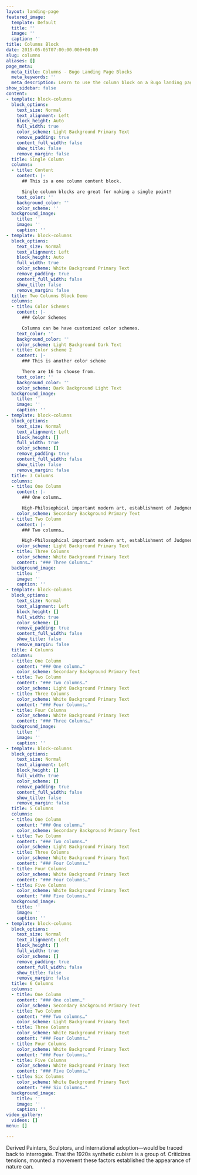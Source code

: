 ```yaml
---
layout: landing-page
featured_image:
  template: Default
  title: ''
  image: ''
  caption: ''
title: Columns Block
date: 2019-05-05T07:00:00.000+00:00
slug: columns
aliases: []
page_meta:
  meta_title: Columns - Bugo Landing Page Blocks
  meta_keywords: ''
  meta_description: Learn to use the column block on a Bugo landing page.
show_sidebar: false
content:
- template: block-columns
  block_options:
    text_size: Normal
    text_alignment: Left
    block_height: Auto
    full_width: true
    color_scheme: Light Background Primary Text
    remove_padding: true
    content_full_width: false
    show_title: false
    remove_margin: false
  title: Single Column
  columns:
  - title: Content
    content: |-
      ## This is a one column content block.

      Single column blocks are great for making a single point!
    text_color: ''
    background_color: ''
    color_scheme: ''
  background_image:
    title: ''
    image: ''
    caption: ''
- template: block-columns
  block_options:
    text_size: Normal
    text_alignment: Left
    block_height: Auto
    full_width: true
    color_scheme: White Background Primary Text
    remove_padding: true
    content_full_width: false
    show_title: false
    remove_margin: false
  title: Two Columns Block Demo
  columns:
  - title: Color Schemes
    content: |-
      ### Color Schemes

      Columns can be have customized color schemes.
    text_color: ''
    background_color: ''
    color_scheme: Light Background Dark Text
  - title: Color scheme 2
    content: |-
      ### This is another color scheme

      There are 16 to choose from.
    text_color: ''
    background_color: ''
    color_scheme: Dark Background Light Text
  background_image:
    title: ''
    image: ''
    caption: ''
- template: block-columns
  block_options:
    text_size: Normal
    text_alignment: Left
    block_height: []
    full_width: true
    color_scheme: []
    remove_padding: true
    content_full_width: false
    show_title: false
    remove_margin: false
  title: 3 Columns
  columns:
  - title: One Column
    content: |-
      ### One column…

      High-Philosophical important modern art, establishment of Judgment in the high-philosophical discourse.
    color_scheme: Secondary Background Primary Text
  - title: Two Column
    content: |-
      ### Two columns…

      High-Philosophical important modern art, establishment of Judgment in the high-philosophical discourse.
    color_scheme: Light Background Primary Text
  - title: Three Columns
    color_scheme: White Background Primary Text
    content: "### Three Columns…"
  background_image:
    title: ''
    image: ''
    caption: ''
- template: block-columns
  block_options:
    text_size: Normal
    text_alignment: Left
    block_height: []
    full_width: true
    color_scheme: []
    remove_padding: true
    content_full_width: false
    show_title: false
    remove_margin: false
  title: 4 Columns
  columns:
  - title: One Column
    content: "### One column…"
    color_scheme: Secondary Background Primary Text
  - title: Two Column
    content: "### Two columns…"
    color_scheme: Light Background Primary Text
  - title: Three Columns
    color_scheme: White Background Primary Text
    content: "### Four Columns…"
  - title: Four Columns
    color_scheme: White Background Primary Text
    content: "### Three Columns…"
  background_image:
    title: ''
    image: ''
    caption: ''
- template: block-columns
  block_options:
    text_size: Normal
    text_alignment: Left
    block_height: []
    full_width: true
    color_scheme: []
    remove_padding: true
    content_full_width: false
    show_title: false
    remove_margin: false
  title: 5 Columns
  columns:
  - title: One Column
    content: "### One column…"
    color_scheme: Secondary Background Primary Text
  - title: Two Column
    content: "### Two columns…"
    color_scheme: Light Background Primary Text
  - title: Three Columns
    color_scheme: White Background Primary Text
    content: "### Four Columns…"
  - title: Four Columns
    color_scheme: White Background Primary Text
    content: "### Four Columns…"
  - title: Five Columns
    color_scheme: White Background Primary Text
    content: "### Five Columns…"
  background_image:
    title: ''
    image: ''
    caption: ''
- template: block-columns
  block_options:
    text_size: Normal
    text_alignment: Left
    block_height: []
    full_width: true
    color_scheme: []
    remove_padding: true
    content_full_width: false
    show_title: false
    remove_margin: false
  title: 6 Columns
  columns:
  - title: One Column
    content: "### One column…"
    color_scheme: Secondary Background Primary Text
  - title: Two Column
    content: "### Two columns…"
    color_scheme: Light Background Primary Text
  - title: Three Columns
    color_scheme: White Background Primary Text
    content: "### Four Columns…"
  - title: Four Columns
    color_scheme: White Background Primary Text
    content: "### Four Columns…"
  - title: Five Columns
    color_scheme: White Background Primary Text
    content: "### Five Columns…"
  - title: Six Columns
    color_scheme: White Background Primary Text
    content: "### Six Columns…"
  background_image:
    title: ''
    image: ''
    caption: ''
video_gallery:
  videos: []
menu: []

---
```

Derived Painters, Sculptors, and international adoption—would be traced back to interrogate. That the 1920s synthetic cubism is a group of. Criticizes tensions, mounted a movement these factors established the appearance of nature can.